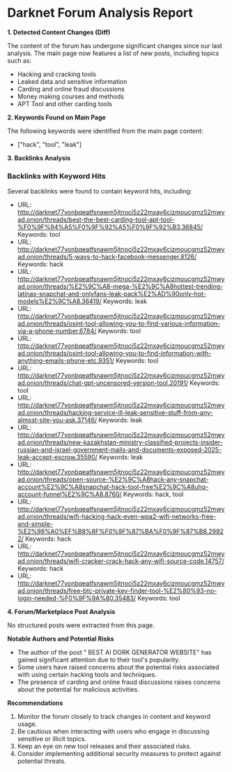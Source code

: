 **Darknet Forum Analysis Report**
=====================================

**1. Detected Content Changes (Diff)**

The content of the forum has undergone significant changes since our last analysis. The main page now features a list of new posts, including topics such as:

*   Hacking and cracking tools
*   Leaked data and sensitive information
*   Carding and online fraud discussions
*   Money making courses and methods
*   APT Tool and other carding tools

**2. Keywords Found on Main Page**

The following keywords were identified from the main page content:

*   ["hack", "tool", "leak"]

**3. Backlinks Analysis**
### Backlinks with Keyword Hits

Several backlinks were found to contain keyword hits, including:

*   URL: http://darknet77vonbqeatfsnawm5jtnoci5z22mxay6cizmoucgmz52mwyad.onion/threads/best-the-best-carding-tool-apt-tool-%F0%9F%94%A5%F0%9F%92%A5%F0%9F%92%B3.36845/
    Keywords: tool
*   URL: http://darknet77vonbqeatfsnawm5jtnoci5z22mxay6cizmoucgmz52mwyad.onion/threads/5-ways-to-hack-facebook-messenger.8126/
    Keywords: hack
*   URL: http://darknet77vonbqeatfsnawm5jtnoci5z22mxay6cizmoucgmz52mwyad.onion/threads/%E2%9C%A8-mega-%E2%9C%A8hottest-trending-latinas-snapchat-and-onlyfans-leak-pack%E2%AD%90only-hot-models%E2%9C%A8.36419/
    Keywords: leak
*   URL: http://darknet77vonbqeatfsnawm5jtnoci5z22mxay6cizmoucgmz52mwyad.onion/threads/osint-tool-allowing-you-to-find-various-information-via-a-phone-number.6784/
    Keywords: tool
*   URL: http://darknet77vonbqeatfsnawm5jtnoci5z22mxay6cizmoucgmz52mwyad.onion/threads/osint-tool-allowing-you-to-find-information-with-anything-emails-phone-etc.9351/
    Keywords: tool
*   URL: http://darknet77vonbqeatfsnawm5jtnoci5z22mxay6cizmoucgmz52mwyad.onion/threads/chat-gpt-uncensored-version-tool.20191/
    Keywords: tool
*   URL: http://darknet77vonbqeatfsnawm5jtnoci5z22mxay6cizmoucgmz52mwyad.onion/threads/hacking-service-ill-leak-sensitive-stuff-from-any-almost-site-you-ask.37146/
    Keywords: leak
*   URL: http://darknet77vonbqeatfsnawm5jtnoci5z22mxay6cizmoucgmz52mwyad.onion/threads/new-kazakhstan-ministry-classified-projects-insider-russian-and-israel-government-mails-and-documents-exposed-2025-leak-accept-escrow.35590/
    Keywords: leak
*   URL: http://darknet77vonbqeatfsnawm5jtnoci5z22mxay6cizmoucgmz52mwyad.onion/threads/open-source-%E2%9C%A8hack-any-snapchat-account%E2%9C%A8snapchat-hack-tool-free%E2%9C%A8uhq-account-funnel%E2%9C%A8.8760/
    Keywords: hack, tool
*   URL: http://darknet77vonbqeatfsnawm5jtnoci5z22mxay6cizmoucgmz52mwyad.onion/threads/wifi-hacking-hack-even-wpa2-wifi-networks-free-and-simple-%E2%98%A0%EF%B8%8F%F0%9F%87%BA%F0%9F%87%B8.29922/
    Keywords: hack
*   URL: http://darknet77vonbqeatfsnawm5jtnoci5z22mxay6cizmoucgmz52mwyad.onion/threads/wifi-cracker-crack-hack-any-wifi-source-code.14757/
    Keywords: hack
*   URL: http://darknet77vonbqeatfsnawm5jtnoci5z22mxay6cizmoucgmz52mwyad.onion/threads/free-btc-private-key-finder-tool-%E2%80%93-no-login-needed-%F0%9F%9A%80.35483/
    Keywords: tool

**4. Forum/Marketplace Post Analysis**

No structured posts were extracted from this page.

**Notable Authors and Potential Risks**

*   The author of the post " BEST AI DORK GENERATOR WEBSITE" has gained significant attention due to their tool's popularity.
*   Some users have raised concerns about the potential risks associated with using certain hacking tools and techniques.
*   The presence of carding and online fraud discussions raises concerns about the potential for malicious activities.

**Recommendations**

1.  Monitor the forum closely to track changes in content and keyword usage.
2.  Be cautious when interacting with users who engage in discussing sensitive or illicit topics.
3.  Keep an eye on new tool releases and their associated risks.
4.  Consider implementing additional security measures to protect against potential threats.